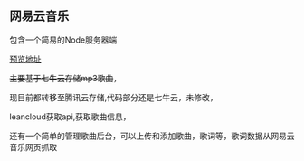 ## 网易云音乐
包含一个简易的Node服务器端

[预览地址](https://q1019736727.github.io/163Music/src/)

~~主要基于七牛云存储mp3歌曲~~，

现目前都转移至腾讯云存储,代码部分还是七牛云，未修改，

leancloud获取api,获取歌曲信息，

还有一个简单的管理歌曲后台，可以上传和添加歌曲，歌词等，歌词数据从网易云音乐网页抓取

